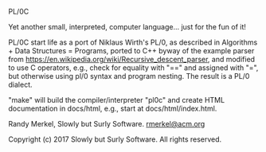 PL/0C

Yet another small, interpreted, computer language... just for the fun of it!

PL/0C start life as a port of Niklaus Wirth's PL/0, as described in Algorithms +
Data Structures = Programs, ported to C++ byway of the example parser from
https://en.wikipedia.org/wiki/Recursive_descent_parser, and modified to use C
operators, e.g., check for equality with "==" and assigned with "=", but 
otherwise using pl/0 syntax and program nesting. The result is a PL/0 dialect.

"make" will build the compiler/interpreter "pl0c" and create HTML documentation
in docs/html, e.g., start at docs/html/index.html.

Randy Merkel, Slowly but Surly Software. 
rmerkel@acm.org

Copyright  (c) 2017 Slowly but Surly Software. All rights reserved.
